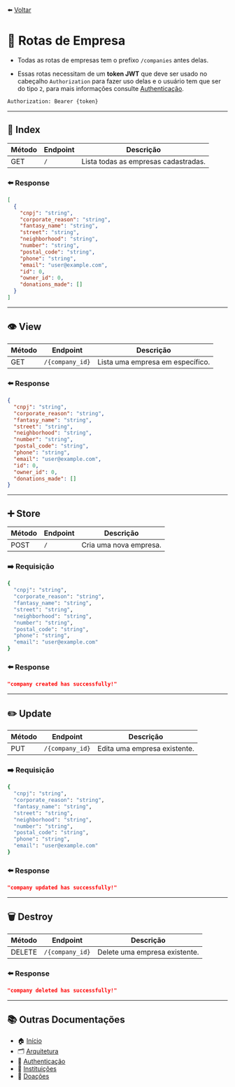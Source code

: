 ⬅️ [Voltar](../README.md)

# 🏢 Rotas de Empresa

- Todas as rotas de empresas tem o prefixo `/companies` antes delas.

- Essas rotas necessitam de um **token JWT** que deve ser usado no cabeçalho `Authorization` para fazer uso delas e o usuário tem que ser do tipo `2`, para mais informações consulte [Authenticação](./authentication.md).

```bash
Authorization: Bearer {token}
```

---
## 📄 Index

| Método | Endpoint    | Descrição                            |
|--------|-------------|--------------------------------------|
| GET    | `/`         | Lista todas as empresas cadastradas. |

### ⬅️ Response

```json
[
  {
    "cnpj": "string",
    "corporate_reason": "string",
    "fantasy_name": "string",
    "street": "string",
    "neighborhood": "string",
    "number": "string",
    "postal_code": "string",
    "phone": "string",
    "email": "user@example.com",
    "id": 0,
    "owner_id": 0,
    "donations_made": []
  }
]
```

---
## 👁️ View

| Método | Endpoint         | Descrição                        |
|--------|------------------|----------------------------------|
| GET    | `/{company_id}`  | Lista uma empresa em específico. |

### ⬅️ Response

```json
{
  "cnpj": "string",
  "corporate_reason": "string",
  "fantasy_name": "string",
  "street": "string",
  "neighborhood": "string",
  "number": "string",
  "postal_code": "string",
  "phone": "string",
  "email": "user@example.com",
  "id": 0,
  "owner_id": 0,
  "donations_made": []
}
```

---
## ➕ Store

| Método | Endpoint  | Descrição              |
|--------|-----------|------------------------|
| POST   | `/`       | Cria uma nova empresa. |

### ➡️ Requisição

```bash
{
  "cnpj": "string",
  "corporate_reason": "string",
  "fantasy_name": "string",
  "street": "string",
  "neighborhood": "string",
  "number": "string",
  "postal_code": "string",
  "phone": "string",
  "email": "user@example.com"
}
```

### ⬅️ Response

```json
"company created has successfully!"
```

---
## ✏️ Update

| Método | Endpoint         | Descrição                    |
|--------|------------------|------------------------------|
| PUT    | `/{company_id}`  | Edita uma empresa existente. |

### ➡️ Requisição

```bash
{
  "cnpj": "string",
  "corporate_reason": "string",
  "fantasy_name": "string",
  "street": "string",
  "neighborhood": "string",
  "number": "string",
  "postal_code": "string",
  "phone": "string",
  "email": "user@example.com"
}
```

### ⬅️ Response

```json
"company updated has successfully!"
```

---
## 🗑️ Destroy

| Método   | Endpoint         | Descrição                     |
|----------|------------------|-------------------------------|
| DELETE   | `/{company_id}`  | Delete uma empresa existente. |

### ⬅️ Response

```json
"company deleted has successfully!"
```

---
## 📚 Outras Documentações
- 🏠 [Início](../README.md)
- 🗂️ [Arquitetura](./architecture.md)
- 🔐 [Authenticação](./authentication.md)
- 🏫 [Instituições](./institutions.md)
- 🎁 [Doações](./donations.md)